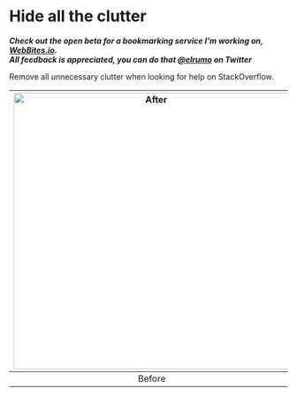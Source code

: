 # Hide all the clutter
***Check out the open beta for a bookmarking service I'm working on, [WebBites.io](https://bit.ly/elias-webbites).
<br>
All feedback is appreciated, you can do that [@elrumo](https://bit.ly/elias-twitter) on Twitter***

Remove all unnecessary clutter when looking for help on StackOverflow.

| <img src="https://github.com/elrumo/stackOverflow_focus/raw/master/Social/Before.png" alt="After" style="width: 500px"/> | <img src="https://github.com/elrumo/stackOverflow_focus/raw/master/Social/After.png" alt="After" style="width: 500px"/> |
|:-:|:-:|
| Before | After |

